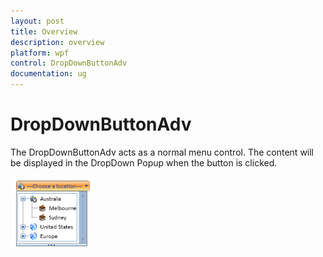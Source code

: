 ```yaml
---
layout: post
title: Overview
description: overview
platform: wpf
control: DropDownButtonAdv
documentation: ug
---
```


# DropDownButtonAdv

The DropDownButtonAdv acts as a normal menu control. The content will be displayed in the DropDown Popup when the button is clicked.

![](Overview_images/Overview_img1.png)



